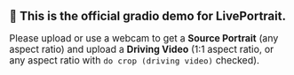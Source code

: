 ## 🤗 This is the official gradio demo for **LivePortrait**.
<div style="font-size: 1.2em;">Please upload or use a webcam to get a <strong>Source Portrait</strong> (any aspect ratio) and upload a <strong>Driving Video</strong> (1:1 aspect ratio, or any aspect ratio with <code>do crop (driving video)</code> checked).</div>
